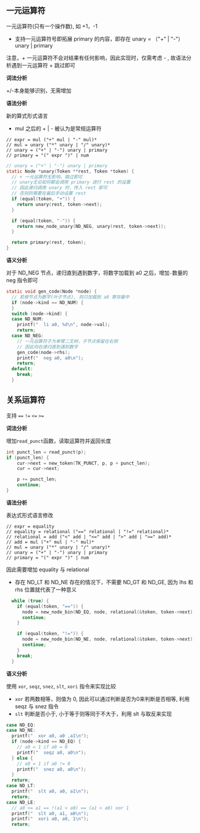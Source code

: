 ## 一元运算符

一元运算符(只有一个操作数), 如 +1，-1
- 支持一元运算符号即拓展 primary 的内容，即存在 unary = （"+" | "-"）unary | primary

注意，+ 一元运算符不会对结果有任何影响，因此实现时，仅需考虑 - , 故语法分析遇到一元运算符 + 跳过即可


**词法分析**

+/-本身能够识别，无需增加

**语法分析**

新的算式形式语言
- mul 之后的 + | - 被认为是常规运算符
```
// expr = mul ("+" mul | "-" mul)*
// mul = unary ("*" unary | "/" unary)*
// unary = ("+" | "-") unary | primary
// primary = "(" expr ")" | num
```

```c
// unary = ("+" | "-") unary | primary
static Node *unary(Token **rest, Token *token) {
  // + 一元运算符无影响，跳过即可
  // unary无论如何都会调用 primary 进行 rest 的设置
  // 因此递归调用 unary 时，传入 rest 即可
  // 否则则需要在最后手动设置 rest
  if (equal(token, "+")) {
    return unary(rest, token->next);
  }

  if (equal(token, "-")) {
    return new_node_unary(ND_NEG, unary(rest, token->next));
  }

  return primary(rest, token);
}
```

**语义分析**

对于 ND_NEG 节点，递归直到遇到数字，将数字加载到 a0 之后，增加`-`数量的 neg 指令即可

```c
static void gen_code(Node *node) {
  // 若根节点为数字(叶子节点), 则只加载到 a0 寄存器中
  if (node->kind == ND_NUM) {
  }
  switch (node->kind) {
  case ND_NUM:
    printf("  li a0, %d\n", node->val);
    return;
  case ND_NEG:
    // 一元运算符子为单臂二叉树，子节点保留在右侧
    // 因此向右递归直到遇到数字
    gen_code(node->rhs);
    printf("  neg a0, a0\n");
    return;
  default:
    break;
  }
```

## 关系运算符

支持 `==` `!=` `<=` `>=`

**词法分析**

增加`read_punct`函数，读取运算符并返回长度

```c
int punct_len = read_punct(p);
if (punct_len) {
    cur->next = new_token(TK_PUNCT, p, p + punct_len);
    cur = cur->next;

    p += punct_len;
    continue;
}
```

**语法分析**

表达式形式语言修改

```
// expr = equality
// equality = relational ("==" relational | "!=" relational)*
// relational = add ("<" add | "<=" add | ">" add | ">=" add)*
// add = mul ("+" mul | "-" mul)*
// mul = unary ("*" unary | "/" unary)*
// unary = ("+" | "-") unary | primary
// primary = "(" expr ")" | num
```

因此需要增加 equality 与 relational
- 存在 ND_LT 和 ND_NE 存在的情况下，不需要 ND_GT 和 ND_GE, 因为 lhs 和 rhs 位置就代表了一种意义


```c
  while (true) {
    if (equal(token, "==")) {
      node = new_node_bin(ND_EQ, node, relational(&token, token->next));
      continue;
    }

    if (equal(token, "!=")) {
      node = new_node_bin(ND_NE, node, relational(&token, token->next));
      continue;
    }
    break;
  }
```


**语义分析**

使用 `xor`, `seqz`, `snez`, `slt`, `xori` 指令来实现比较
- `xor` 若两数相等，则值为 0, 因此可以通过判断是否为0来判断是否相等, 利用 seqz 与 snez 指令
- `slt` 判断是否小于, 小于等于则等同于不大于，利用 slt 与取反来实现

```C
case ND_EQ:
case ND_NE:
  printf("  xor a0, a0 ,a1\n");
  if (node->kind == ND_EQ) {
    // a0 = 1 if a0 = 0
    printf("  seqz a0, a0\n");
  } else {
    // a0 = 1 if a0 != 0
    printf("  snez a0, a0\n");
  }
  return;
case ND_LT:
  printf("  slt a0, a0, a1\n");
  return;
case ND_LE:
  // a0 <= a1 == !(a1 < a0) == (a1 < a0) xor 1
  printf("  slt a0, a1, a0\n");
  printf("  xori a0, a0, 1\n");
  return;
```